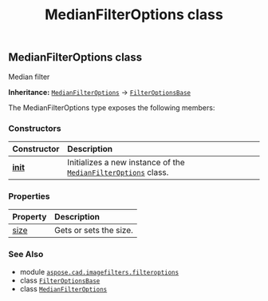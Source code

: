 ﻿---
title: MedianFilterOptions class
second_title: Aspose.CAD for Python via .NET API References
description: 
type: docs
weight: 50
url: /aspose.cad.imagefilters.filteroptions/medianfilteroptions/
is_root: false
---

## MedianFilterOptions class

Median filter



**Inheritance:** [`MedianFilterOptions`](/cad/python-net/aspose.cad.imagefilters.filteroptions/medianfilteroptions) → 
[`FilterOptionsBase`](/cad/python-net/aspose.cad.imagefilters.filteroptions/filteroptionsbase)



The MedianFilterOptions type exposes the following members:

### Constructors
| Constructor | Description |
| :- | :- |
| [__init__](/cad/python-net/aspose.cad.imagefilters.filteroptions/medianfilteroptions/__init__/#int) | Initializes a new instance of the [`MedianFilterOptions`](/cad/python-net/aspose.cad.imagefilters.filteroptions/medianfilteroptions) class. |


### Properties
| Property | Description |
| :- | :- |
| [size](/cad/python-net/aspose.cad.imagefilters.filteroptions/medianfilteroptions/size) | Gets or sets the size. |



### See Also
* module [`aspose.cad.imagefilters.filteroptions`](..)
* class [`FilterOptionsBase`](/cad/python-net/aspose.cad.imagefilters.filteroptions/filteroptionsbase)
* class [`MedianFilterOptions`](/cad/python-net/aspose.cad.imagefilters.filteroptions/medianfilteroptions)
